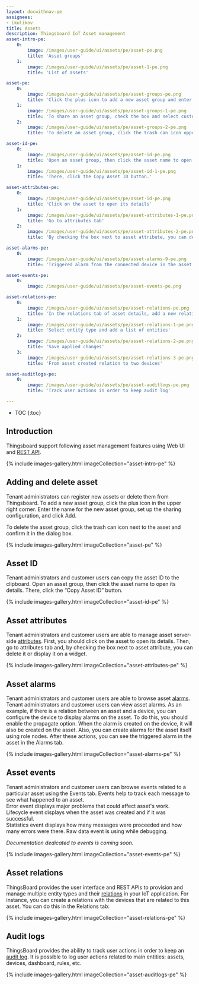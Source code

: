 ```yaml
---
layout: docwithnav-pe
assignees:
- ikulikov
title: Assets
description: Thingsboard IoT Asset management
asset-intro-pe:
    0:
        image: /images/user-guide/ui/assets/pe/asset-pe.png
        title: 'Asset groups'
    1:
        image: /images/user-guide/ui/assets/pe/asset-1-pe.png
        title: 'List of assets'

asset-pe:
    0:
        image: /images/user-guide/ui/assets/pe/asset-groups-pe.png
        title: 'Click the plus icon to add a new asset group and enter the name for it in the opened dialog box'
    1:
        image: /images/user-guide/ui/assets/pe/asset-groups-1-pe.png
        title: 'To share an asset group, check the box and select customers. Then, click Add'
    2:
        image: /images/user-guide/ui/assets/pe/asset-groups-2-pe.png
        title: 'To delete an asset group, click the trash can icon opposite an asset and confirm it in the dialog box'

asset-id-pe:
    0:
        image: /images/user-guide/ui/assets/pe/asset-id-pe.png
        title: 'Open an asset group, then click the asset name to open its details.'
    1:
        image: /images/user-guide/ui/assets/pe/asset-id-1-pe.png
        title: 'There, click the Copy Asset ID button.'

asset-attributes-pe:
    0:
        image: /images/user-guide/ui/assets/pe/asset-id-pe.png
        title: 'Click on the asset to open its details'
    1:
        image: /images/user-guide/ui/assets/pe/asset-attributes-1-pe.png
        title: 'Go to attributes tab'
    2:
        image: /images/user-guide/ui/assets/pe/asset-attributes-2-pe.png
        title: 'By checking the box next to asset attribute, you can delete it or display it on a widget'

asset-alarms-pe:
    0:
        image: /images/user-guide/ui/assets/pe/asset-alarms-9-pe.png
        title: 'Triggered alarm from the connected device in the asset details'

asset-events-pe:
    0:
        image: /images/user-guide/ui/assets/pe/asset-events-pe.png

asset-relations-pe:
    0:
        image: /images/user-guide/ui/assets/pe/asset-relations-pe.png
        title: 'In the relations tab of asset details, add a new relation by clicking the plus icon'
    1:
        image: /images/user-guide/ui/assets/pe/asset-relations-1-pe.png
        title: 'Select entity type and add a list of entities'
    2:
        image: /images/user-guide/ui/assets/pe/asset-relations-2-pe.png
        title: 'Save applied changes'
    3:
        image: /images/user-guide/ui/assets/pe/asset-relations-3-pe.png
        title: 'From asset created relation to two devices'

asset-auditlogs-pe:
    0:
        image: /images/user-guide/ui/assets/pe/asset-auditlogs-pe.png
        title: 'Track user actions in order to keep audit log'

---
```


* TOC
{:toc}
  
## Introduction

Thingsboard support following asset management features using Web UI and [REST API](/docs/reference/rest-api/).

{% include images-gallery.html imageCollection="asset-intro-pe" %}

## Adding and delete asset

Tenant administrators can register new assets or delete them from Thingsboard.
To add a new asset group, click the plus icon in the upper right corner. 
Enter the name for the new asset group, set up the sharing configuration, and click Add. 

To delete the asset group, click the trash can icon next to the asset and confirm it in the dialog box.

{% include images-gallery.html imageCollection="asset-pe" %}

## Asset ID

Tenant administrators and customer users can copy the asset ID to the clipboard.
Open an asset group, then click the asset name to open its details. There, click the “Copy Asset ID” button.

{% include images-gallery.html imageCollection="asset-id-pe" %}

## Asset attributes

Tenant administrators and customer users are able to manage asset server-side [attributes](/docs/pe/user-guide/attributes/).
First, you should click on the asset to open its details. Then, go to attributes tab and, by checking the box next to asset attribute, you can delete it or display it on a widget.

{% include images-gallery.html imageCollection="asset-attributes-pe" %}

## Asset alarms

Tenant administrators and customer users are able to browse asset [alarms](/docs/pe/user-guide/alarms/).
Tenant administrators and customer users can view asset alarms. As an example, if there is a relation between an asset and a device, you can configure the device to display alarms on the asset. 
To do this, you should enable the propagate option. When the alarm is created on the device, it will also be created on the asset.
Also, you can create alarms for the asset itself using role nodes.
After these actions, you can see the triggered alarm in the asset in the Alarms tab.

{% include images-gallery.html imageCollection="asset-alarms-pe" %}

## Asset events

Tenant administrators and customer users can browse events related to a particular asset using the Events tab. Events help to track each message to see what happened to an asset.  
Error event displays major problems that could affect asset's work.  
Lifecycle event displays when the asset was created and if it was successful.  
Statistics event displays how many messages were proceeded and how many errors were there.
Raw data event is using while debugging.

_Documentation dedicated to events is coming soon._

{% include images-gallery.html imageCollection="asset-events-pe" %}

## Asset relations

ThingsBoard provides the user interface and REST APIs to provision and manage multiple entity types and their [relations](/docs/pe/user-guide/entities-and-relations/) in your IoT application.
For instance, you can create a relations with the devices that are related to this asset. You can do this in the Relations tab:

{% include images-gallery.html imageCollection="asset-relations-pe" %}

## Audit logs

ThingsBoard provides the ability to track user actions in order to keep an [audit log](/docs/pe/user-guide/audit-log/). 
It is possible to log user actions related to main entities: assets, devices, dashboard, rules, etc.

{% include images-gallery.html imageCollection="asset-auditlogs-pe" %}
